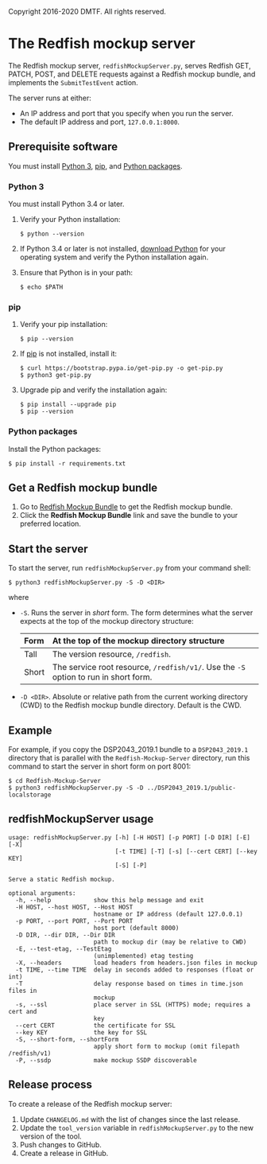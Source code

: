 Copyright 2016-2020 DMTF. All rights reserved.

# The Redfish mockup server

The Redfish mockup server, `redfishMockupServer.py`, serves Redfish GET, PATCH, POST, and DELETE requests against a Redfish mockup bundle, and implements the `SubmitTestEvent` action.

The server runs at either:

* An IP address and port that you specify when you run the server.
* The default IP address and port, `127.0.0.1:8000`.

## Prerequisite software

You must install [Python 3](#python-3), [pip](#pip), and [Python packages](#python-packages).

### Python 3

You must install Python 3.4 or later.

1. Verify your Python installation:

    ```
    $ python --version
    ```

1. If Python 3.4 or later is not installed, [download Python](https://www.python.org/downloads/ "https://www.python.org/downloads/") for your operating system and verify the Python installation again.

1. Ensure that Python is in your path:

    ```
    $ echo $PATH
    ```
### pip

1. Verify your pip installation:

    ```
    $ pip --version
    ```

1. If [pip](https://pip.pypa.io/en/stable/ "https://pip.pypa.io/en/stable/") is not installed, install it:

    ```
    $ curl https://bootstrap.pypa.io/get-pip.py -o get-pip.py
    $ python3 get-pip.py
    ```

1. Upgrade pip and verify the installation again:

    ```
    $ pip install --upgrade pip
    $ pip --version
    ```

### Python packages

Install the Python packages:

```
$ pip install -r requirements.txt
```

## Get a Redfish mockup bundle

1. Go to [Redfish Mockup Bundle](https://www.dmtf.org/dsp/DSP2043 "https://www.dmtf.org/dsp/DSP2043") to get the Redfish mockup bundle.
1. Click the **Redfish Mockup Bundle** link and save the bundle to your preferred location.

## Start the server

To start the server, run `redfishMockupServer.py` from your command shell:

```
$ python3 redfishMockupServer.py -S -D <DIR>
```

where

* `-S`. Runs the server in *short* form. The form determines what the server expects at the top of the mockup directory structure:

    | Form  | At&nbsp;the&nbsp;top&nbsp;of&nbsp;the&nbsp;mockup&nbsp;directory&nbsp;structure |
    | :---  | :---        |
    | Tall  | The version resource, `/redfish`. | Default is tall form. |
    | Short | The service root resource, `/redfish/v1/`. Use the `-S` option to run in short form. |
* `-D <DIR>`. Absolute or relative path from the current working directory (CWD) to the Redfish mockup bundle directory. Default is the CWD.

## Example

For example, if you copy the DSP2043_2019.1 bundle to a `DSP2043_2019.1` directory that is parallel with the `Redfish-Mockup-Server` directory, run this command to start the server in short form on port 8001:

```
$ cd Redfish-Mockup-Server
$ python3 redfishMockupServer.py -S -D ../DSP2043_2019.1/public-localstorage
```

## redfishMockupServer usage

```
usage: redfishMockupServer.py [-h] [-H HOST] [-p PORT] [-D DIR] [-E] [-X]
                              [-t TIME] [-T] [-s] [--cert CERT] [--key KEY]
                              [-S] [-P]

Serve a static Redfish mockup.

optional arguments:
  -h, --help            show this help message and exit
  -H HOST, --host HOST, --Host HOST
                        hostname or IP address (default 127.0.0.1)
  -p PORT, --port PORT, --Port PORT
                        host port (default 8000)
  -D DIR, --dir DIR, --Dir DIR
                        path to mockup dir (may be relative to CWD)
  -E, --test-etag, --TestEtag
                        (unimplemented) etag testing
  -X, --headers         load headers from headers.json files in mockup
  -t TIME, --time TIME  delay in seconds added to responses (float or int)
  -T                    delay response based on times in time.json files in
                        mockup
  -s, --ssl             place server in SSL (HTTPS) mode; requires a cert and
                        key
  --cert CERT           the certificate for SSL
  --key KEY             the key for SSL
  -S, --short-form, --shortForm
                        apply short form to mockup (omit filepath /redfish/v1)
  -P, --ssdp            make mockup SSDP discoverable
```

## Release process

To create a release of the Redfish mockup server:

1. Update `CHANGELOG.md` with the list of changes since the last release.
2. Update the `tool_version` variable in `redfishMockupServer.py` to the new version of the tool.
3. Push changes to GitHub.
4. Create a release in GitHub.
